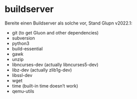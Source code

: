 # buildserver

Bereite einen Buildserver als solche vor, Stand Glupn v2022.1:

 * git (to get Gluon and other dependencies)
 * subversion
 * python3
 * build-essential
 * gawk
 * unzip
 * libncurses-dev (actually libncurses5-dev)
 * libz-dev (actually zlib1g-dev)
 * libssl-dev
 * wget
 * time (built-in time doesn’t work)
 * qemu-utils
